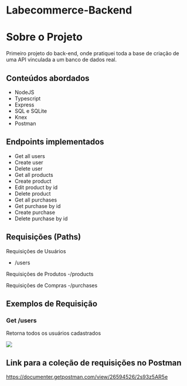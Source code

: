 # Labecommerce-Backend

# Sobre o Projeto

Primeiro projeto do back-end, onde pratiquei toda a base de criação de uma API vinculada a um banco de dados real.

## Conteúdos abordados

- NodeJS
- Typescript
- Express
- SQL e SQLite
- Knex
- Postman

## Endpoints implementados
- Get all users
- Create user
- Delete user
- Get all products
- Create product
- Edit product by id
- Delete product
- Get all purchases
- Get purchase by id
- Create purchase
- Delete purchase by id

## Requisições (Paths)
Requisições de Usuários
- /users
  
Requisições de Produtos
-/products

Requisições de Compras
-/purchases

## Exemplos de Requisição
### Get /users
Retorna todos os usuários cadastrados

<p float="left">

 <img src="https://github.com/PaulaOhashi/labecommerce-backend/assets/107084846/dbfb09d6-0c0a-4d7a-acd9-09aa07832e50"/>

</p>

## Link para a coleção de requisições no Postman
https://documenter.getpostman.com/view/26594526/2s93z5AR5e
